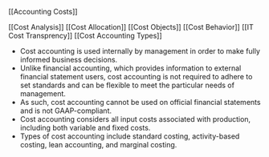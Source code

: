 [[Accounting Costs]]

[[Cost Analysis]]
[[Cost Allocation]]
[[Cost Objects]]
[[Cost Behavior]]
[[IT Cost Transprency]]
[[Cost Accounting Types]]


-   Cost accounting is used internally by management in order to make fully informed business decisions.
-   Unlike financial accounting, which provides information to external financial statement users, cost accounting is not required to adhere to set standards and can be flexible to meet the particular needs of management.
-   As such, cost accounting cannot be used on official financial statements and is not GAAP-compliant.
-   Cost accounting considers all input costs associated with production, including both variable and fixed costs.
-   Types of cost accounting include standard costing, activity-based costing, lean accounting, and marginal costing.